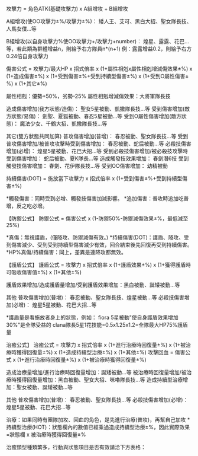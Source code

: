 攻擊力 =
角色ATK(基礎攻擊力) x A組增攻 + B組增攻

A組增攻(使OO攻擊力±%/攻擊力±%)：
矮人王、艾可、黑白大招、聖女隊長技、人馬女僕...等

B組增攻(以自身攻擊力%使OO攻擊力+/攻擊力+number)：
煌星、露露、花巴...等，若此類為群體增益n，則給予右方隊員n*(n+1)
例：露露增益0.2，則給予右方0.24倍自身攻擊力

傷害公式 =
攻擊力/最大HP x 招式倍率 x (1+屬性相剋x屬性相剋增減傷效果±%) x (1+造成傷害±%) x (1+受到傷害±%+受到持續型傷害±%) x (1+受到O屬性傷害±%) x (1+其它±%)

屬性相剋：優勢+50%，劣勢-25%
屬性相剋增減傷效果：大將軍隊長技

造成傷害增加(我方狀態/造傷)： 聖女5星被動、凱撒隊長技...等
受到傷害增加(敵方狀態/易傷)： 劍聖、夏狐被動、春忍5星被動...等
受到O屬性傷害增加(敵方狀態)： 魔法少女、千鶴大招、凱撒隊長技...等

其它(雙方狀態共同加算)
普攻傷害增加(普增)： 春忍被動、聖女隊長技...等
受到普攻傷害增加/被普攻攻擊時受到傷害增加：
春忍被動、蛇后被動...等
必殺技傷害增加(必增)： 煌星5星被動、花巴大招...等
受到必殺技傷害增加/被必殺技攻擊時受到傷害增加：
蛇后被動、夏K隊長...等
造成觸發技效果增加： 春劍潛6技
受到觸發技傷害增加： 春劍、花伊隊長技...等
受到OO傷害增加： 幼精被動


持續傷害(DOT) =
施放當下攻擊力 x 招式倍率 x (1+受到傷害±%+受到持續型傷害±%)

*觸發傷害：同時受到必增、觸發技傷害加減影響。
*追加傷害：普攻時追加吃普增，反之吃必增。

【防禦公式】
防禦公式 = 傷害公式 x (1-防禦50%-防禦減傷效果±%，最低減至25%)

*真傷：無視護盾，(僅降攻、防禦減傷有效。)
*持續傷害(DOT)：護盾、降攻、受到傷害減少、受到受到持續型傷害減少有效，回合結束後先回復再受到持續傷害。
*HP%真傷/持續傷害：同上，差異是連降攻都無效。


【護盾公式】
護盾公式 = 攻擊力 x 招式倍率 x (1+護盾效果±%)  x (1+獲得護盾時可吸收傷害值±%) x (1+其他±%)

護盾效果增加/造成護盾量增加/受到護盾效果增加：黑白被動、誕矮被動...等

其他
普攻傷害增加(普增)： 春忍被動、聖女隊長技、煌星被動...等
必殺技傷害增加(必增)： 煌星5星被動、花巴大招...等

*護盾量是看施放者身上的狀態，例如：
fiora 5星被動"使自身護盾效果增加30%"是全隊受益的
clana隊長5星1花技能=0.5x1.25x1.2=全隊最大HP75%護盾量

治癒公式】
治癒公式 = 攻擊力 x 招式倍率 x (1+進行治療時回復量±%) x (1+被治療時獲得回復量±%) x (1+造成持續型治療±%) x (1+其他±%)
攻擊回血 = 傷害公式 x (1+進行治療時回復量±%) x (1+被治療時獲得回復量±%)

造成治療量增加/進行治療時回復量增加：誕矮被動...等
被治療時回復量增加/被治療時獲得回復量增加：黑白被動、聖女大招、咪嚕隊長技...等
造成持續型治療增加：聖女被動、誕矮被動...等

其他
普攻傷害增加(普增)： 春忍被動、聖女隊長技...等
必殺技傷害增加(必增)： 煌星5星被動、花巴大招...等

治療：如果同時有團隊加攻、回血的角色，是先進行治療(普攻)，再幫自己加攻
*持續型治療(HOT)：狀態欄內的數值已經乘過造成持續型治療±%，因此實際效果=狀態欄 x 被治療時獲得回復量±%

治癒類型種類繁多，行動與狀態項目是否有效請洽下方表格：